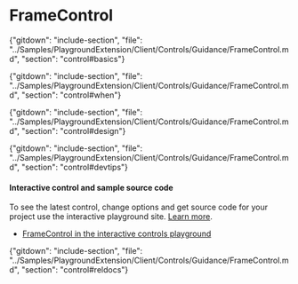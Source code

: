 ﻿# FrameControl

{"gitdown": "include-section", "file": "../Samples/PlaygroundExtension/Client/Controls/Guidance/FrameControl.md", "section": "control#basics"}

<!-- TODO get an IMAGE to embed here -->

<!-- TODO get an SAMPLE CODE to embed here -->

{"gitdown": "include-section", "file": "../Samples/PlaygroundExtension/Client/Controls/Guidance/FrameControl.md", "section": "control#when"}

{"gitdown": "include-section", "file": "../Samples/PlaygroundExtension/Client/Controls/Guidance/FrameControl.md", "section": "control#design"}

{"gitdown": "include-section", "file": "../Samples/PlaygroundExtension/Client/Controls/Guidance/FrameControl.md", "section": "control#devtips"}

#### Interactive control and sample source code
To see the latest control, change options and get source code for your project use the interactive playground site.  [Learn more](./top-extensions-controls-playground.md).

*  <a href="https://ms.portal.azure.com/?Microsoft_Azure_Playground=true#blade/Microsoft_Azure_Playground/ControlsIndexBlade/FrameControl_create_Playground" target="_blank">FrameControl in the interactive controls playground</a>

 

{"gitdown": "include-section", "file": "../Samples/PlaygroundExtension/Client/Controls/Guidance/FrameControl.md", "section": "control#reldocs"}
